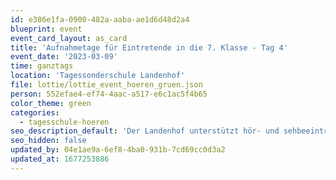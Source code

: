 ```yaml
---
id: e386e1fa-0900-482a-aaba-ae1d6d48d2a4
blueprint: event
event_card_layout: as_card
title: 'Aufnahmetage für Eintretende in die 7. Klasse - Tag 4'
event_date: '2023-03-09'
time: ganztags
location: 'Tagessonderschule Landenhof'
file: lottie/lottie_event_hoeren_gruen.json
person: 552efae4-ef74-4aac-a517-e6c1ac5f4b65
color_theme: green
categories:
  - tagesschule-hoeren
seo_description_default: 'Der Landenhof unterstützt hör- und sehbeeinträchtigte Kinder & Jugendliche in ihrem selbstbestimmten Leben durch Förderung ihrer Fähigkeiten & Entwicklung'
seo_hidden: false
updated_by: 04e1ae9a-6ef8-4ba0-931b-7cd69cc0d3a2
updated_at: 1677253886
---
```

